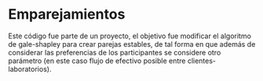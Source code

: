 # Emparejamientos
Este código fue parte de un proyecto, el objetivo fue modificar el algoritmo de gale-shapley para crear parejas estables, de tal forma en que además de considerar 
las preferencias de los participantes se considere otro parámetro (en este caso flujo de efectivo posible entre clientes-laboratorios).
